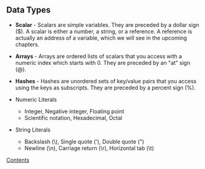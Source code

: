 ## Data Types

* **Scalar** - Scalars are simple variables. They are preceded by a dollar sign ($). A scalar is either a number, a string, or a reference. A reference is actually an address of a variable, which we will see in the upcoming chapters.

* **Arrays** - Arrays are ordered lists of scalars that you access with a numeric index which starts with 0. They are preceded by an "at" sign (@).

* **Hashes** - Hashes are unordered sets of key/value pairs that you access using the keys as subscripts. They are preceded by a percent sign (%).


* Numeric Literals
  - Integer, Negative integer, Floating point
  - Scientific notation, Hexadecimal, Octal

* String Literals
  - Backslash (\\), Single quote (\'), Double quote (\")
  - Newline (\n), Carriage return (\r), Horizontal tab (\t)

[Contents](https://github.com/sdonapar/perl_training)
